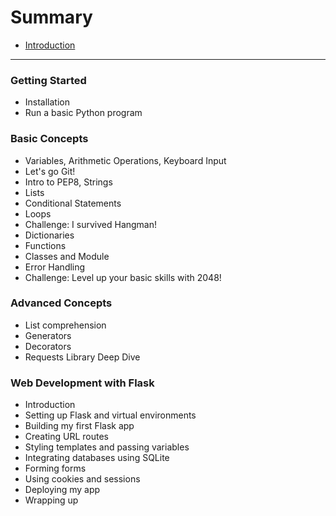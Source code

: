 # Summary

* [Introduction](README.md)

----

### Getting Started

* Installation
* Run a basic Python program

### Basic Concepts

* Variables, Arithmetic Operations, Keyboard Input
* Let's go Git!
* Intro to PEP8, Strings
* Lists
* Conditional Statements
* Loops
* Challenge: I survived Hangman!
* Dictionaries
* Functions
* Classes and Module
* Error Handling
* Challenge: Level up your basic skills with 2048!

### Advanced Concepts

* List comprehension
* Generators
* Decorators
* Requests Library Deep Dive

### Web Development with Flask

* Introduction
* Setting up Flask and virtual environments
* Building my first Flask app
* Creating URL routes
* Styling templates and passing variables
* Integrating databases using SQLite
* Forming forms
* Using cookies and sessions
* Deploying my app
* Wrapping up
